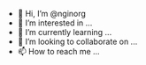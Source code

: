 - 👋 Hi, I’m @nginorg
- 👀 I’m interested in ...
- 🌱 I’m currently learning ...
- 💞️ I’m looking to collaborate on ...
- 📫 How to reach me ...

<!---
nginorg/nginorg is a ✨ special ✨ repository because its `README.md` (this file) appears on your GitHub profile.
You can click the Preview link to take a look at your changes.
--->
